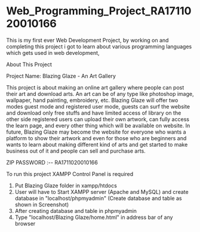 # Web_Programming_Project_RA1711020010166
This is my first ever Web Development Project, 
by working on and completing this project i got 
to learn about various programming languages 
which gets used in web development,

About This Project

Project Name: Blazing Glaze - An Art Gallery

This project is about making an online art gallery where people
can post their art and download arts. An art can be of any type
like photoshop image, wallpaper, hand painting, embroidery,
etc.
Blazing Glaze will offer two modes guest mode and registered
user mode, guests can surf the website and download only free
stuffs and have limited access of library on the other side
registered users can upload their own artwork, can fully access
the learn page, and every other thing which will be available on
website.
In future, Blazing Glaze may become the website for everyone
who wants a platform to show their artwork and even for those
who are beginners and wants to learn about making different
kind of arts and get started to make business out of it and
people can sell and purchase arts.

ZIP PASSWORD :-- RA1711020010166

To run this project XAMPP Control Panel is required
1. Put Blazing Glaze folder in xampp/htdocs
2. User will have to Start XAMPP server (Apache and MySQL) and create database in "localhost/phpmyadmin"
   (Create database and table as shown in Screenshot)
3. After creating database and table in phpmyadmin
4. Type "localhost/Blazing Glaze/home.html" in address bar of any browser
